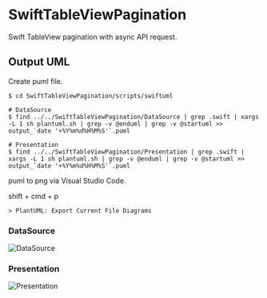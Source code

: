 # SwiftTableViewPagination
Swift TableView pagination with async API request.

## Output UML

Create puml file.

```
$ cd SwiftTableViewPagination/scripts/swiftuml

# DataSource
$ find ../../SwiftTableViewPagination/DataSource | grep .swift | xargs -L 1 sh plantuml.sh | grep -v @enduml | grep -v @startuml >> output_`date '+%Y%m%d%H%M%S'`.puml

# Presentation
$ find ../../SwiftTableViewPagination/Presentation | grep .swift | xargs -L 1 sh plantuml.sh | grep -v @enduml | grep -v @startuml >> output_`date '+%Y%m%d%H%M%S'`.puml
```

puml to png via Visual Studio Code.

shift + cmd + p

```
> PlantUML: Export Current File Diagrams
```

### DataSource
![DataSource](https://user-images.githubusercontent.com/25205138/146673160-8836038d-f7d6-4c55-81ab-b838e9dc7fae.png)

### Presentation 
![Presentation](https://user-images.githubusercontent.com/25205138/146673175-0141fb17-3be5-42b0-9b14-e18d63e0db40.png)
